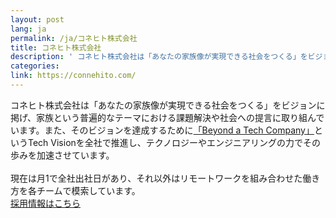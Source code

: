 ```yaml
---
layout: post
lang: ja
permalink: /ja/コネヒト株式会社
title: コネヒト株式会社
description: ' コネヒト株式会社は「あなたの家族像が実現できる社会をつくる」をビジョンに掲げ、家族という普遍的なテーマにおける課題解決や社会への提言に取り組んでいます。また、そのビジョンを達成するために「Beyond a Tech Company」というTech Visionを全社で推進し、テクノロジーやエンジニアリングの力でその歩みを加速させています。  現在は月1で全社出社日があり、それ以外はリモートワークを組み合わせた働き方を各チームで模索しています。 採用情報はこちら '
categories: 
link: https://connehito.com/
---
```


<p>コネヒト株式会社は「あなたの家族像が実現できる社会をつくる」をビジョンに掲げ、家族という普遍的なテーマにおける課題解決や社会への提言に取り組んでいます。また、そのビジョンを達成するために<a href="https://tech-vision.connehito.com/vision/">「Beyond a Tech Company」</a>というTech Visionを全社で推進し、テクノロジーやエンジニアリングの力でその歩みを加速させています。<br /><br />現在は月1で全社出社日があり、それ以外はリモートワークを組み合わせた働き方を各チームで模索しています。<br /><a href="https://hrmos.co/pages/connehito/jobs">採用情報はこちら</a></p>
